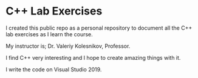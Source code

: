 # C++ Lab Exercises

I created this public repo as a personal repository to document all the C++ lab exercises as I learn the course.

My instructor is; Dr. Valeriy Kolesnikov, Professor.

I find C++ very interesting and I hope to create amazing things with it.

I write the code on Visual Studio 2019.